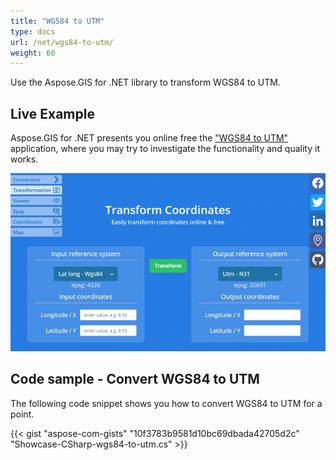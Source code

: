 ```yaml
---
title: "WGS84 to UTM"
type: docs
url: /net/wgs84-to-utm/
weight: 60
---
```


Use the Aspose.GIS for .NET library to transform WGS84 to UTM.

## **Live Example**

Aspose.GIS for .NET presents you online free the ["WGS84 to UTM"](https://products.aspose.app/gis/transformation/wgs84-to-utm) application, where you may try to investigate the functionality and quality it works.

![transformation coordinates app](transform-coordinates.png)

## **Code sample - Convert WGS84 to UTM**

The following code snippet shows you how to convert WGS84 to UTM for a point.

{{< gist "aspose-com-gists" "10f3783b9581d10bc69dbada42705d2c" "Showcase-CSharp-wgs84-to-utm.cs" >}}
